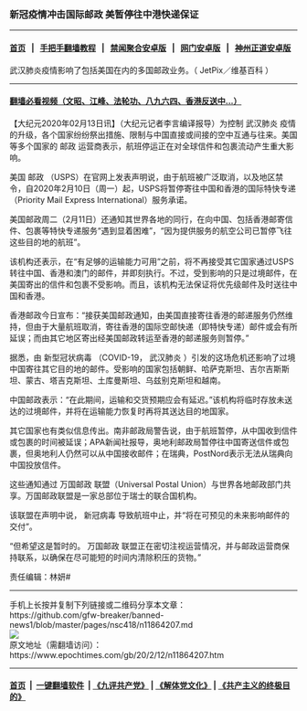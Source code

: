### 新冠疫情冲击国际邮政 美暂停往中港快递保证
------------------------

#### [首页](https://github.com/gfw-breaker/banned-news1/blob/master/README.md) &nbsp;&nbsp;|&nbsp;&nbsp; [手把手翻墙教程](https://github.com/gfw-breaker/guides/wiki) &nbsp;&nbsp;|&nbsp;&nbsp; [禁闻聚合安卓版](https://github.com/gfw-breaker/bn-android) &nbsp;&nbsp;|&nbsp;&nbsp; [网门安卓版](https://github.com/oGate2/oGate) &nbsp;&nbsp;|&nbsp;&nbsp; [神州正道安卓版](https://github.com/SzzdOgate/update) 



<div><img alt="" class="aligncenter wp-post-image" src="https://i.epochtimes.com/assets/uploads/2020/02/Boeing_727-223F_US_Postal_Service_AN0236566-600x400.jpg"/>
<div class="red16 caption">
 武汉肺炎疫情影响了包括美国在内的多国邮政业务。（
 <ok href="https://commons.wikimedia.org/wiki/File:Boeing_727-223(F),_US_Postal_Service_AN0236566.jpg">
  JetPix／维基百科
 </ok>
 ）
</div>
</div><hr/>

#### [翻墙必看视频（文昭、江峰、法轮功、八九六四、香港反送中...）](http://167.172.214.107/home.html)

<div><p>
 【大纪元2020年02月13日讯】（大纪元记者李言编译报导）为控制
 <ok href="https://www.epochtimes.com/gb/tag/%E6%AD%A6%E6%B1%89%E8%82%BA%E7%82%8E.html">
  武汉肺炎
 </ok>
 疫情的升级，各个国家纷纷祭出措施、限制与中国直接或间接的空中互通与往来。美国等多个国家的
 <ok href="https://www.epochtimes.com/gb/tag/%E9%82%AE%E6%94%BF.html">
  邮政
 </ok>
 运营商表示，航班停运正在对全球信件和包裹流动产生重大影响。
</p>
<p>
 美国
 <ok href="https://www.epochtimes.com/gb/tag/%E9%82%AE%E6%94%BF.html">
  邮政
 </ok>
 （USPS）在官网上发表声明说，由于航班被广泛取消，以及地区禁令，自2020年2月10日（周一）起，USPS将暂停寄往中国和香港的国际特快专递（Priority Mail Express International）服务承诺。
</p>
<p>
 美国邮政周二（2月11日）还通知其世界各地的同行，在向中国、包括香港邮寄信件、包裹等特快专递服务“遇到显着困难”，“因为提供服务的航空公司已暂停飞往这些目的地的航班”。
</p>
<p>
 该机构还表示，在“有足够的运输能力可用”之前，将不再接受其它国家通过USPS转往中国、香港和澳门的邮件，并即刻执行。不过，受到影响的只是过境邮件，在美国寄出的信件和包裹不受影响。而且，该机构无法保证将优先级邮件及时送往中国和香港。
</p>
<p>
 香港邮政今日宣布：“接获美国邮政通知，由美国直接寄往香港的邮递服务仍然维持，但由于大量航班取消，寄往香港的国际空邮快递（即特快专递）邮件或会有所延误；而由其它地区寄出经美国邮政转运至香港的邮递服务则暂停。”
</p>
<p>
 据悉，由
 <ok href="https://www.epochtimes.com/gb/tag/%E6%96%B0%E5%9E%8B%E5%86%A0%E7%8A%B6%E7%97%85%E6%AF%92.html">
  新型冠状病毒
 </ok>
 （COVID-19，
 <ok href="https://www.epochtimes.com/gb/tag/%E6%AD%A6%E6%B1%89%E8%82%BA%E7%82%8E.html">
  武汉肺炎
 </ok>
 ）引发的这场危机还影响了过境中国寄往其它目的地的邮件。受影响的国家包括朝鲜、哈萨克斯坦、吉尔吉斯斯坦、蒙古、塔吉克斯坦、土库曼斯坦、乌兹别克斯坦和越南。
</p>
<p>
 中国邮政表示：“在此期间，运输和交货预期应会有延迟。”该机构将临时存放未送达的过境邮件，并将在运输能力恢复时再将其送达目的地国家。
</p>
<p>
 其它国家也有类似信息传出。南非邮政局警告说，由于航班暂停，从中国收到信件或包裹的时间被延误；APA新闻社报导，奥地利邮政局暂停往中国寄送信件或包裹，但奥地利人仍然可以从中国接收邮件；在瑞典，PostNord表示无法从瑞典向中国投放信件。
</p>
<p>
 这些通知通过
 <ok href="https://www.epochtimes.com/gb/tag/%E4%B8%87%E5%9B%BD%E9%82%AE%E6%94%BF.html">
  万国邮政
 </ok>
 联盟（Universal Postal Union）与世界各地邮政部门共享。万国邮政联盟是一家总部位于瑞士的联合国机构。
</p>
<p>
 该联盟在声明中说，
 <ok href="https://www.epochtimes.com/gb/tag/%E6%96%B0%E5%86%A0%E7%97%85%E6%AF%92.html">
  新冠病毒
 </ok>
 导致航班中止，并“将在可预见的未来影响邮件的交付”。
</p>
<p>
 “但希望这是暂时的。
 <ok href="https://www.epochtimes.com/gb/tag/%E4%B8%87%E5%9B%BD%E9%82%AE%E6%94%BF.html">
  万国邮政
 </ok>
 联盟正在密切注视运营情况，并与邮政运营商保持联系，以确保在尽可能短的时间内清除积压的货物。”
</p>
<p>
 责任编辑：林妍#
</p>
</div>
<hr/>
手机上长按并复制下列链接或二维码分享本文章：<br/>
https://github.com/gfw-breaker/banned-news1/blob/master/pages/nsc418/n11864207.md <br/>
<a href='https://github.com/gfw-breaker/banned-news1/blob/master/pages/nsc418/n11864207.md'><img src='https://github.com/gfw-breaker/banned-news1/blob/master/pages/nsc418/n11864207.md.png'/></a> <br/>
原文地址（需翻墙访问）：https://www.epochtimes.com/gb/20/2/12/n11864207.htm


------------------------
#### [首页](https://github.com/gfw-breaker/banned-news1/blob/master/README.md) &nbsp;|&nbsp; [一键翻墙软件](https://github.com/gfw-breaker/nogfw/blob/master/README.md) &nbsp;| [《九评共产党》](https://github.com/gfw-breaker/9ping.md/blob/master/README.md#九评之一评共产党是什么) | [《解体党文化》](https://github.com/gfw-breaker/jtdwh.md/blob/master/README.md) | [《共产主义的终极目的》](https://github.com/gfw-breaker/gczydzjmd.md/blob/master/README.md)


<img src='http://gfw-breaker.win/banned-news/pages/nsc418/n11864207.md' width='0px' height='0px'/>